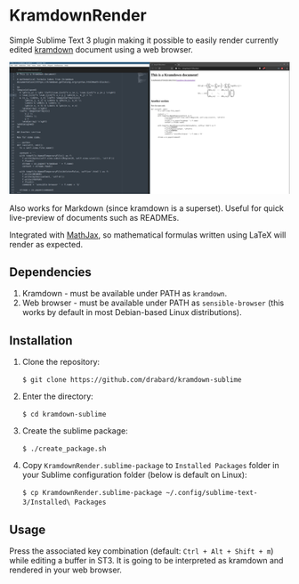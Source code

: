 # KramdownRender

Simple Sublime Text 3 plugin making it possible to easily render currently edited
[kramdown](https://kramdown.gettalong.org/) document using a web browser.

![Example](res/example.png)

Also works for Markdown (since kramdown is a superset).
Useful for quick live-preview of documents such as READMEs.

Integrated with [MathJax](https://www.mathjax.org/), so mathematical formulas 
written using LaTeX will render as expected.

## Dependencies

1. Kramdown - must be available under PATH as `kramdown`.
2. Web browser - must be available under PATH as `sensible-browser` (this works
	by default in most Debian-based Linux distributions).

## Installation

1. Clone the repository: 

	`$ git clone https://github.com/drabard/kramdown-sublime`

2. Enter the directory: 
	
	`$ cd kramdown-sublime`

3. Create the sublime package: 
	
	`$ ./create_package.sh`

4. Copy `KramdownRender.sublime-package` to `Installed Packages` folder in your Sublime configuration folder (below is default on Linux):

	`$ cp KramdownRender.sublime-package ~/.config/sublime-text-3/Installed\ Packages`

## Usage

Press the associated key combination (default: `Ctrl + Alt + Shift + m`) 
while editing a buffer in ST3. It is going to be interpreted as kramdown and 
rendered in your web browser.

